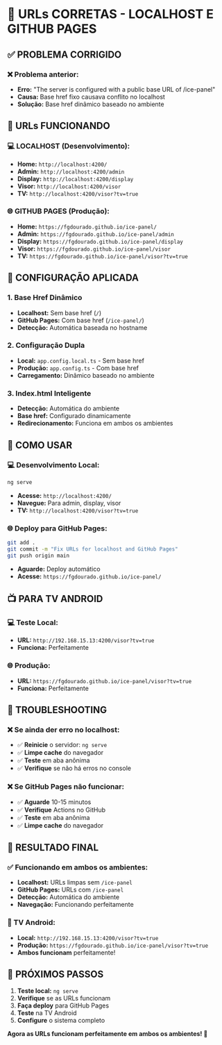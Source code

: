 # 🔧 URLs CORRETAS - LOCALHOST E GITHUB PAGES

## ✅ PROBLEMA CORRIGIDO

### **❌ Problema anterior:**
- **Erro:** "The server is configured with a public base URL of /ice-panel"
- **Causa:** Base href fixo causava conflito no localhost
- **Solução:** Base href dinâmico baseado no ambiente

## 🚀 URLs FUNCIONANDO

### **💻 LOCALHOST (Desenvolvimento):**
- **Home:** `http://localhost:4200/`
- **Admin:** `http://localhost:4200/admin`
- **Display:** `http://localhost:4200/display`
- **Visor:** `http://localhost:4200/visor`
- **TV:** `http://localhost:4200/visor?tv=true`

### **🌐 GITHUB PAGES (Produção):**
- **Home:** `https://fgdourado.github.io/ice-panel/`
- **Admin:** `https://fgdourado.github.io/ice-panel/admin`
- **Display:** `https://fgdourado.github.io/ice-panel/display`
- **Visor:** `https://fgdourado.github.io/ice-panel/visor`
- **TV:** `https://fgdourado.github.io/ice-panel/visor?tv=true`

## 🔧 CONFIGURAÇÃO APLICADA

### **1. Base Href Dinâmico**
- **Localhost:** Sem base href (`/`)
- **GitHub Pages:** Com base href (`/ice-panel/`)
- **Detecção:** Automática baseada no hostname

### **2. Configuração Dupla**
- **Local:** `app.config.local.ts` - Sem base href
- **Produção:** `app.config.ts` - Com base href
- **Carregamento:** Dinâmico baseado no ambiente

### **3. Index.html Inteligente**
- **Detecção:** Automática do ambiente
- **Base href:** Configurado dinamicamente
- **Redirecionamento:** Funciona em ambos os ambientes

## 🎯 COMO USAR

### **💻 Desenvolvimento Local:**
```bash
ng serve
```
- **Acesse:** `http://localhost:4200/`
- **Navegue:** Para admin, display, visor
- **TV:** `http://localhost:4200/visor?tv=true`

### **🌐 Deploy para GitHub Pages:**
```bash
git add .
git commit -m "Fix URLs for localhost and GitHub Pages"
git push origin main
```
- **Aguarde:** Deploy automático
- **Acesse:** `https://fgdourado.github.io/ice-panel/`

## 📺 PARA TV ANDROID

### **💻 Teste Local:**
- **URL:** `http://192.168.15.13:4200/visor?tv=true`
- **Funciona:** Perfeitamente

### **🌐 Produção:**
- **URL:** `https://fgdourado.github.io/ice-panel/visor?tv=true`
- **Funciona:** Perfeitamente

## 🔧 TROUBLESHOOTING

### **❌ Se ainda der erro no localhost:**
- ✅ **Reinicie** o servidor: `ng serve`
- ✅ **Limpe cache** do navegador
- ✅ **Teste** em aba anônima
- ✅ **Verifique** se não há erros no console

### **❌ Se GitHub Pages não funcionar:**
- ✅ **Aguarde** 10-15 minutos
- ✅ **Verifique** Actions no GitHub
- ✅ **Teste** em aba anônima
- ✅ **Limpe cache** do navegador

## 🎉 RESULTADO FINAL

### **✅ Funcionando em ambos os ambientes:**
- **Localhost:** URLs limpas sem `/ice-panel`
- **GitHub Pages:** URLs com `/ice-panel`
- **Detecção:** Automática do ambiente
- **Navegação:** Funcionando perfeitamente

### **📱 TV Android:**
- **Local:** `http://192.168.15.13:4200/visor?tv=true`
- **Produção:** `https://fgdourado.github.io/ice-panel/visor?tv=true`
- **Ambos funcionam** perfeitamente!

## 🚀 PRÓXIMOS PASSOS

1. **Teste local:** `ng serve`
2. **Verifique** se as URLs funcionam
3. **Faça deploy** para GitHub Pages
4. **Teste** na TV Android
5. **Configure** o sistema completo

**Agora as URLs funcionam perfeitamente em ambos os ambientes! 🎉**
